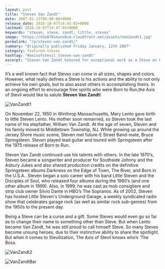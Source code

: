 ```yaml
---
layout: post
title: "Steven Van Zandt"
date: 2007-01-12T06:00:00+0000
release_date: 2016-10-07T14:45:03+0000
lastmod: 2016-10-07T14:47:03+0000
keywords: "steven, steve, zandt, little, steves"
image: "https://d3e878vmunx8cm.cloudfront.net/assets/VanZandt1.jpg"
permalink: "/p/steven-van-zandt/"
summary: "Originally published Friday January, 12th 2007"
category: featured-steves
hashtag: "#axisofstevil_steven-van-zandt"
excerpt: "Steven Van Zandt honored for exceptional work as a Steve on Friday January, 12th 2007"
---
```


[id_1]: https://d3e878vmunx8cm.cloudfront.net/assets/VanZandt1.jpg "VanZandt1"[id_2]: https://d3e878vmunx8cm.cloudfront.net/assets/VanZandt2.jpg "VanZandt2"[id_3]: https://d3e878vmunx8cm.cloudfront.net/assets/VanZandtbar.jpg "VanZandt Bar"

It’s a well known fact that Steves can come in all sizes, shapes and colors.  However, what really defines a Steve is his actions and the ability to not only achieve his own goals, but to also assist others in accomplishing theirs.  In an ongoing effort to encourage free spirits who were Born to Run,the Axis of Stevil would like to salute **Steven Van Zandt**!

![VanZandt1][id_1]

On November 22, 1950 in Winthrop Massachusetts, Mary Lento gave birth to little Steven Lento. His mother soon remarried, so Steven took the last name of his stepfather, William Van Zandt.  At the age of seven, Steven and his family moved to Middletown Township, NJ.  While growing up around the Jersey Shore music scene, Steven met future-E Street Band-mate, Bruce Springsteen.  Steven played lead guitar and toured with Springsteen after the 1975 release of Born to Run.

Steven Van Zandt continued use his talents with others.  In the late 1970’s, Steven became a songwriter and producer for Southside Johnny and the Asbury Jukes and also shared production credits on the definitive Springsteen albums Darkness on the Edge of Town, The River, and Born in the U.S.A..  Steven began a solo career with his band Little Steven and the Disciples of Soul, who released four albums during the 1980’s (and one other album in 1999). Also, in 1999, he was cast as mob consigliere and strip club owner Silvio Dante in HBO’s The Sopranos. As of 2002, Steven has hosted Little Steven's Underground Garage, a weekly syndicated radio show that celebrates garage rock (as well as similar rock sub-genres) from the 1950s to the present day.

Being a Steve can be a curse and a gift.  Some Steves would even go so far as to change their name to something other than Steve.  But when Lento became Van Zandt, he was still proud to call himself Steve. So many Steves become unsung heroes, due to their instinctive ability to share the spotlight.  But when it comes to Stevilization, The Axis of Stevil knows who’s ‘The Boss.

![VanZandt2][id_2]

![VanZandtBar][id_3]
